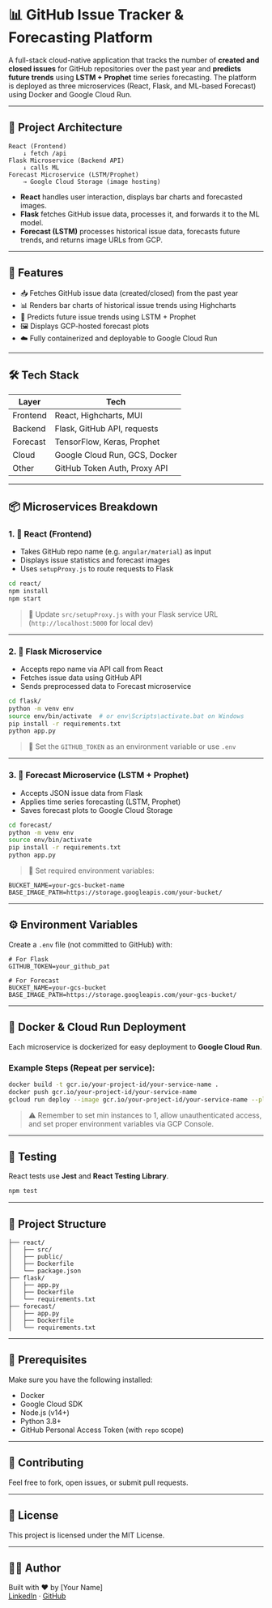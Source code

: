 # 📊 GitHub Issue Tracker & Forecasting Platform

A full-stack cloud-native application that tracks the number of **created and closed issues** for GitHub repositories over the past year and **predicts future trends** using **LSTM + Prophet** time series forecasting. The platform is deployed as three microservices (React, Flask, and ML-based Forecast) using Docker and Google Cloud Run.

---

## 🧩 Project Architecture

```
React (Frontend)
    ↓ fetch /api
Flask Microservice (Backend API)
    ↓ calls ML
Forecast Microservice (LSTM/Prophet)
    → Google Cloud Storage (image hosting)
```

- **React** handles user interaction, displays bar charts and forecasted images.
- **Flask** fetches GitHub issue data, processes it, and forwards it to the ML model.
- **Forecast (LSTM)** processes historical issue data, forecasts future trends, and returns image URLs from GCP.

---

## 🚀 Features

- 📥 Fetches GitHub issue data (created/closed) from the past year
- 📊 Renders bar charts of historical issue trends using Highcharts
- 🔮 Predicts future issue trends using LSTM + Prophet
- 🖼️ Displays GCP-hosted forecast plots
- ☁️ Fully containerized and deployable to Google Cloud Run

---

## 🛠 Tech Stack

| Layer      | Tech                           |
|------------|--------------------------------|
| Frontend   | React, Highcharts, MUI         |
| Backend    | Flask, GitHub API, requests    |
| Forecast   | TensorFlow, Keras, Prophet     |
| Cloud      | Google Cloud Run, GCS, Docker  |
| Other      | GitHub Token Auth, Proxy API   |

---

## 📦 Microservices Breakdown

### 1. 🔹 React (Frontend)
- Takes GitHub repo name (e.g. `angular/material`) as input
- Displays issue statistics and forecast images
- Uses `setupProxy.js` to route requests to Flask

```bash
cd react/
npm install
npm start
```

> 🔧 Update `src/setupProxy.js` with your Flask service URL (`http://localhost:5000` for local dev)

---

### 2. 🔹 Flask Microservice
- Accepts repo name via API call from React
- Fetches issue data using GitHub API
- Sends preprocessed data to Forecast microservice

```bash
cd flask/
python -m venv env
source env/bin/activate  # or env\Scripts\activate.bat on Windows
pip install -r requirements.txt
python app.py
```

> 🔧 Set the `GITHUB_TOKEN` as an environment variable or use `.env`

---

### 3. 🔹 Forecast Microservice (LSTM + Prophet)
- Accepts JSON issue data from Flask
- Applies time series forecasting (LSTM, Prophet)
- Saves forecast plots to Google Cloud Storage

```bash
cd forecast/
python -m venv env
source env/bin/activate
pip install -r requirements.txt
python app.py
```

> 🔧 Set required environment variables:
```env
BUCKET_NAME=your-gcs-bucket-name
BASE_IMAGE_PATH=https://storage.googleapis.com/your-bucket/
```

---

## ⚙️ Environment Variables

Create a `.env` file (not committed to GitHub) with:

```env
# For Flask
GITHUB_TOKEN=your_github_pat

# For Forecast
BUCKET_NAME=your-gcs-bucket
BASE_IMAGE_PATH=https://storage.googleapis.com/your-gcs-bucket/
```

---

## 🐳 Docker & Cloud Run Deployment

Each microservice is dockerized for easy deployment to **Google Cloud Run**.

### Example Steps (Repeat per service):

```bash
docker build -t gcr.io/your-project-id/your-service-name .
docker push gcr.io/your-project-id/your-service-name
gcloud run deploy --image gcr.io/your-project-id/your-service-name --platform managed
```

> ⚠️ Remember to set min instances to 1, allow unauthenticated access, and set proper environment variables via GCP Console.

---

## 🧪 Testing

React tests use **Jest** and **React Testing Library**.

```bash
npm test
```

---

## 📂 Project Structure

```
├── react/
│   ├── src/
│   ├── public/
│   ├── Dockerfile
│   └── package.json
├── flask/
│   ├── app.py
│   ├── Dockerfile
│   └── requirements.txt
├── forecast/
│   ├── app.py
│   ├── Dockerfile
│   └── requirements.txt
```

---

## 📌 Prerequisites

Make sure you have the following installed:
- Docker
- Google Cloud SDK
- Node.js (v14+)
- Python 3.8+
- GitHub Personal Access Token (with `repo` scope)

---

## 🤝 Contributing

Feel free to fork, open issues, or submit pull requests.

---

## 📜 License

This project is licensed under the MIT License.

---

## 🙋‍♂️ Author

Built with ❤️ by [Your Name]  
[LinkedIn](https://linkedin.com/in/your-link) · [GitHub](https://github.com/your-username)
